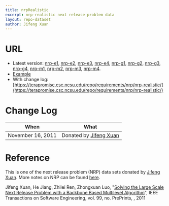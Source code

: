 ```yaml
---
title: nrpRealistic
excerpt: nrp-realistic next release problem data
layout: repo-dataset
author: Jifeng Xuan
---
```



# URL

  * Latest version: [nrp-e1](https://terapromise.csc.ncsu.edu/repo/requirements/nrp/nrp-realistic/nrp-e1/nrp-e1.txt), [nrp-e2](https://terapromise.csc.ncsu.edu/repo/requirements/nrp/nrp-realistic/nrp-e2/nrp-e2.txt), [nrp-e3](https://terapromise.csc.ncsu.edu/repo/requirements/nrp/nrp-realistic/nrp-e3/nrp-e3.txt), [nrp-e4](https://terapromise.csc.ncsu.edu/repo/requirements/nrp/nrp-realistic/nrp-e4/nrp-e4.txt), [nrp-g1](https://terapromise.csc.ncsu.edu/repo/requirements/nrp/nrp-realistic/nrp-g1/nrp-g1.txt), [nrp-g2](https://terapromise.csc.ncsu.edu/repo/requirements/nrp/nrp-realistic/nrp-g2/nrp-g2.txt), [nrp-g3](https://terapromise.csc.ncsu.edu/repo/requirements/nrp/nrp-realistic/nrp-g3/nrp-g3.txt), [nrp-g4](https://terapromise.csc.ncsu.edu/repo/requirements/nrp/nrp-realistic/nrp-g4/nrp-g4.txt), [nrp-m1](https://terapromise.csc.ncsu.edu/repo/requirements/nrp/nrp-realistic/nrp-m1/nrp-m1.txt), [nrp-m2](https://terapromise.csc.ncsu.edu/repo/requirements/nrp/nrp-realistic/nrp-m2/nrp-m2.txt), [nrp-m3](https://terapromise.csc.ncsu.edu/repo/requirements/nrp/nrp-realistic/nrp-m3/nrp-m3.txt), [nrp-m4](https://terapromise.csc.ncsu.edu/repo/requirements/nrp/nrp-realistic/nrp-m4/nrp-m4.txt).
  * [Example](https://terapromise.csc.ncsu.edu/repo/requirements/nrp/nrp-realistic/example.txt)
  * With change log:[https://terapromise.csc.ncsu.edu/repo/requirements/nrp/nrp-realistic/](https://terapromise.csc.ncsu.edu/repo/requirements/nrp/nrp-realistic/)

# Change Log

When | What
---- | ----
November 16, 2011 | Donated by [Jifeng Xuan](/repo/people/data-donors/promise3.html)

# Reference

This is one of the next release problem (NRP) data sets donated by [Jifeng Xuan](/repo/people/data-donors/promise3.html).
More notes on NRP can be found [here](http://oscar-lab.org/people/~jxuan/page/project/nrp/).

Jifeng Xuan, He Jiang, Zhilei Ren, Zhongxuan Luo, "[Solving the Large Scale Next Release Problem with a Backbone Based Multilevel Algorithm](http://ieeexplore.ieee.org/xpl/articleDetails.jsp?arnumber=6261327)", IEEE Transactions on Software Engineering, vol. 99, no. PrePrints, , 2011

